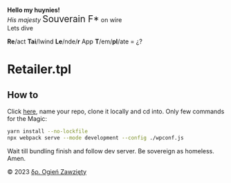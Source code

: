 <b>Hello my huynies!</b><br/>
<i>His majesty</i> <span style="font-size: 1.5em;">Souverain F*</span> on wire<br/>
Lets dive

**Re**/act **Tai**/lwind **Le**/nde/**r** App **T**/em/**pl**/ate = ¿?

# Retailer.tpl

## How to

Click [here](https://github.com/xsr/retailer-tpl/generate), name your repo, clone it locally and cd into. Only few commands for the Magic:

```bash
yarn install --no-lockfile 
npx webpack serve --mode development --config ./wpconf.js
```

Wait till bundling finish and follow dev server.
Be sovereign as homeless. Amen.

&copy; 2023 [δρ. Ogień Zawzięty](https://github.com/xsr/)
